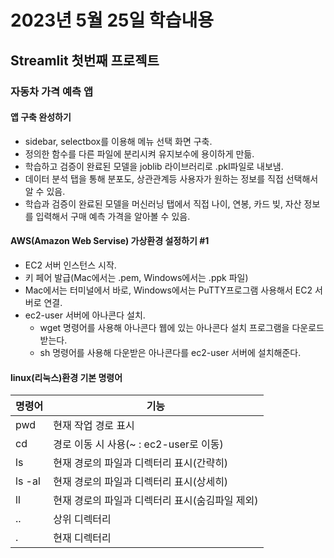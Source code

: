# 2023년 5월 25일 학습내용
## Streamlit 첫번째 프로젝트
### 자동차 가격 예측 앱
#### 앱 구축 완성하기
- sidebar, selectbox를 이용해 메뉴 선택 화면 구축.
- 정의한 함수를 다른 파일에 분리시켜 유지보수에 용이하게 만듦.
- 학습하고 검증이 완료된 모델을 joblib 라이브러리로 .pkl파일로 내보냄.
- 데이터 분석 탭을 통해 분포도, 상관관계등 사용자가 원하는 정보를 직접 선택해서 알 수 있음.
- 학습과 검증이 완료된 모델을 머신러닝 탭에서 직접 나이, 연봉, 카드 빚, 자산 정보를 입력해서 구매 예측 가격을 알아볼 수 있음.

#### AWS(Amazon Web Servise) 가상환경 설정하기 #1
- EC2 서버 인스턴스 시작.
- 키 페어 발급(Mac에서는 .pem, Windows에서는 .ppk 파일)
- Mac에서는 터미널에서 바로, Windows에서는 PuTTY프로그램 사용해서 EC2 서버로 연결.
- ec2-user 서버에 아나콘다 설치.
    - wget 명령어를 사용해 아나콘다 웹에 있는 아나콘다 설치 프로그램을 다운로드 받는다.
    - sh 명령어를 사용해 다운받은 아나콘다를 ec2-user 서버에 설치해준다.

#### linux(리눅스)환경 기본 명령어
명령어  |  기능
------ | ------
pwd   |   현재 작업 경로 표시
cd   |   경로 이동 시 사용(~ : ec2-user로 이동)
ls   |   현재 경로의 파일과 디렉터리 표시(간략히)
ls -al   |   현재 경로의 파일과 디렉터리 표시(상세히)
ll    |   현재 경로의 파일과 디렉터리 표시(숨김파일 제외)
..    |    상위 디렉터리
.    |     현재 디렉터리